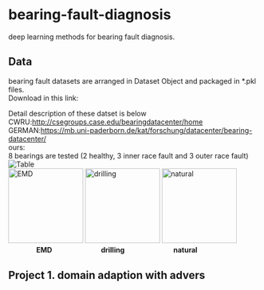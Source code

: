 # bearing-fault-diagnosis
deep learning methods for bearing fault diagnosis.
## Data
bearing fault datasets are arranged in Dataset Object and packaged in *.pkl files.<br>
Download in this link:<br>

Detail description of these datset is below<br>
CWRU:http://csegroups.case.edu/bearingdatacenter/home<br>
GERMAN:https://mb.uni-paderborn.de/kat/forschung/datacenter/bearing-datacenter/<br>
ours:<br>
8 bearings are tested (2 healthy, 3 inner race fault and 3 outer race fault)<br>
<img src="https://github.com/ddrrrr/bearing-fault-diagnosis/blob/master/pictures/Table.jpg" alt="Table"/><br>
<img src="https://github.com/ddrrrr/bearing-fault-diagnosis/blob/master/pictures/emd.jpg" width="150" alt="EMD"/>
<img src="https://github.com/ddrrrr/bearing-fault-diagnosis/blob/master/pictures/drilling.jpg" width="150" alt="drilling"/>
<img src="https://github.com/ddrrrr/bearing-fault-diagnosis/blob/master/pictures/natural.jpg" width="150" alt="natural"/><br>
　　　　**EMD　　　　　　　drilling　　　　　　　natural**
## Project 1. domain adaption with advers
